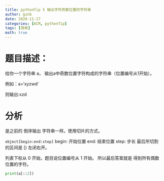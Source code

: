 ```yaml
---
title: pythonTip 5 输出字符奇数位置的字符串
author: gznb
date: 2020-11-17
categories: [ACM, pythonTip]
tags: [简单]
math: true
---
```


# 题目描述：
给你一个字符串 a， 输出a中奇数位置字符构成的字符串（位置编号从1开始）。

例如：a=‘xyzwd’

则输出:xzd

# 分析
是之前的 倒序输出 字符串一样。使用切片的方式。

`object[begin:end:step]` 
begin: 开始位置
end: 结束位置
step: 步长
最后所切割的区间是 [) 左闭右开。

列表下标从 0 开始，题目说位置编号从 1 开始。 所以最后答案就是 得到所有偶数位置的字符。

```python
print(a[::2])
```